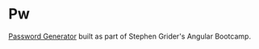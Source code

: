 # Pw

[Password Generator](password-generator.thomashpaul.now.sh) built as part of Stephen Grider's Angular Bootcamp.

